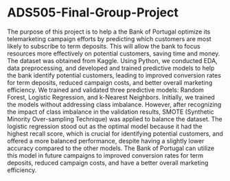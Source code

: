 # ADS505-Final-Group-Project

The purpose of this project is to help a the Bank of Portugal optimize its telemarketing campaign efforts by predicting which customers are most likely to subscribe to term deposits. This will allow the bank to focus resources more effectively on potential customers, saving time and money. The dataset was obtained from Kaggle. Using Python, we conducted EDA, data preprocessing, and developed and trained predictive models to help the bank identify potential customers, leading to improved conversion rates for term deposits, reduced campaign costs, and better overall marketing efficiency. 
We trained and validated three predictive models: Random Forest, Logistic Regression, and k-Nearest Neighbors. Initially, we trained the models without addressing class imbalance. However, after recognizing the impact of class imbalance in the validation results, SMOTE (Synthetic Minority Over-sampling Technique) was applied to balance the dataset. The logistic regression stood out as the optimal model because it had the highest recall score, which is crucial for identifying potential customers, and offered a more balanced performance, despite having a slightly lower accuracy compared to the other models. 
The Bank of Portugal can utilize this model in future campaigns to improved conversion rates for term deposits, reduced campaign costs, and have a better overall marketing efficiency.
